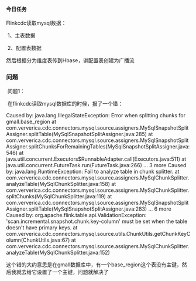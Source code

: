 #### 今日任务

Flinkcdc读取mysql数据：

​	1、主表数据

​	2、配置表数据

然后根据分为维度表传到Hbase，讲配置表创建为广播流

### 问题

​	问题1：

​	在flinkcdc读取mysql数据库的时候，报了一个错：

Caused by: java.lang.IllegalStateException: Error when splitting chunks for gmall.base_region at com.ververica.cdc.connectors.mysql.source.assigners.MySqlSnapshotSplitAssigner.splitTable(MySqlSnapshotSplitAssigner.java:285) at com.ververica.cdc.connectors.mysql.source.assigners.MySqlSnapshotSplitAssigner.splitChunksForRemainingTables(MySqlSnapshotSplitAssigner.java:546) at java.util.concurrent.Executors$RunnableAdapter.call(Executors.java:511) at java.util.concurrent.FutureTask.run(FutureTask.java:266) ... 3 more Caused by: java.lang.RuntimeException: Fail to analyze table in chunk splitter. at com.ververica.cdc.connectors.mysql.source.assigners.MySqlChunkSplitter.analyzeTable(MySqlChunkSplitter.java:158) at com.ververica.cdc.connectors.mysql.source.assigners.MySqlChunkSplitter.splitChunks(MySqlChunkSplitter.java:119) at com.ververica.cdc.connectors.mysql.source.assigners.MySqlSnapshotSplitAssigner.splitTable(MySqlSnapshotSplitAssigner.java:283) ... 6 more Caused by: org.apache.flink.table.api.ValidationException: 'scan.incremental.snapshot.chunk.key-column' must be set when the table doesn't have primary keys. at com.ververica.cdc.connectors.mysql.source.utils.ChunkUtils.getChunkKeyColumn(ChunkUtils.java:67) at com.ververica.cdc.connectors.mysql.source.assigners.MySqlChunkSplitter.analyzeTable(MySqlChunkSplitter.java:152)

​	这个错的大约意思是在gmall数据库中，有一个base_region这个表没有主键，然后我就去给它设置了一个主键，问题就解决了

